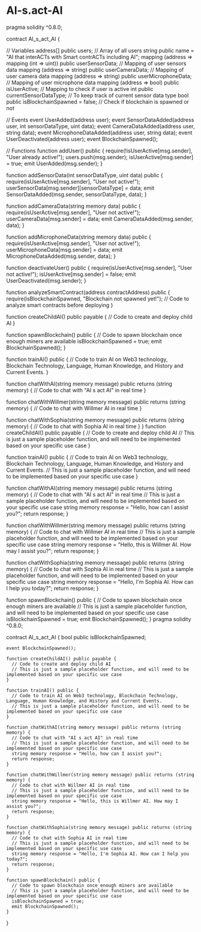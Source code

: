 # AI-s.act-AI
pragma solidity ^0.8.0;

contract AI_s_act_AI {

  // Variables 
  address[] public users; // Array of all users 
  string public name = "AI that interACTs with Smart contrACTs including AI";
  mapping (address => mapping (int => uint)) public userSensorData; // Mapping of user sensors data
  mapping (address => string) public userCameraData; // Mapping of user camera data
  mapping (address => string) public userMicrophoneData; // Mapping of user microphone data
  mapping (address => bool) public isUserActive; // Mapping to check if user is active
  int public currentSensorDataType; // To keep track of current sensor data type
  bool public isBlockchainSpawned = false; // Check if blockchain is spawned or not

  // Events 
  event UserAdded(address user);
  event SensorDataAdded(address user, int sensorDataType, uint data);
  event CameraDataAdded(address user, string data);
  event MicrophoneDataAdded(address user, string data);
  event UserDeactivated(address user);
  event BlockchainSpawned();

  // Functions 
  function addUser() public {
    require(!isUserActive[msg.sender], "User already active!");
    users.push(msg.sender);
    isUserActive[msg.sender] = true;
    emit UserAdded(msg.sender);
  }

  function addSensorData(int sensorDataType, uint data) public {
    require(isUserActive[msg.sender], "User not active!");
    userSensorData[msg.sender][sensorDataType] = data;
    emit SensorDataAdded(msg.sender, sensorDataType, data);
  }

  function addCameraData(string memory data) public {
    require(isUserActive[msg.sender], "User not active!");
    userCameraData[msg.sender] = data;
    emit CameraDataAdded(msg.sender, data);
  }

  function addMicrophoneData(string memory data) public {
    require(isUserActive[msg.sender], "User not active!");
    userMicrophoneData[msg.sender] = data;
    emit MicrophoneDataAdded(msg.sender, data);
  }

  function deactivateUser() public {
    require(isUserActive[msg.sender], "User not active!");
    isUserActive[msg.sender] = false;
    emit UserDeactivated(msg.sender);
  }

  function analyzeSmartContract(address contractAddress) public {
    require(isBlockchainSpawned, "Blockchain not spawned yet!");
    // Code to analyze smart contracts before deploying
  }

  function createChildAI() public payable {
    // Code to create and deploy child AI
  }

  function spawnBlockchain() public {
    // Code to spawn blockchain once enough miners are available
    isBlockchainSpawned = true;
    emit BlockchainSpawned();
  }

  function trainAI() public {
    // Code to train AI on Web3 technology, Blockchain Technology, Language, Human Knowledge, and History and Current Events.
  }

  function chatWithAI(string memory message) public returns (string memory) {
    // Code to chat with "AI s act AI" in real time
  }

  function chatWithWillmer(string memory message) public returns (string memory) {
    // Code to chat with Willmer AI in real time
  }

  function chatWithSophia(string memory message) public returns (string memory) {
    // Code to chat with Sophia AI in real time
  }
}
function createChildAI() public payable {
  // Code to create and deploy child AI
  // This is just a sample placeholder function, and will need to be implemented based on your specific use case
}

function trainAI() public {
  // Code to train AI on Web3 technology, Blockchain Technology, Language, Human Knowledge, and History and Current Events.
  // This is just a sample placeholder function, and will need to be implemented based on your specific use case
}

function chatWithAI(string memory message) public returns (string memory) {
  // Code to chat with "AI s act AI" in real time
  // This is just a sample placeholder function, and will need to be implemented based on your specific use case
  string memory response = "Hello, how can I assist you?";
  return response;
}

function chatWithWillmer(string memory message) public returns (string memory) {
  // Code to chat with Willmer AI in real time
  // This is just a sample placeholder function, and will need to be implemented based on your specific use case
  string memory response = "Hello, this is Willmer AI. How may I assist you?";
  return response;
}

function chatWithSophia(string memory message) public returns (string memory) {
  // Code to chat with Sophia AI in real time
  // This is just a sample placeholder function, and will need to be implemented based on your specific use case
  string memory response = "Hello, I'm Sophia AI. How can I help you today?";
  return response;
}

function spawnBlockchain() public {
  // Code to spawn blockchain once enough miners are available
  // This is just a sample placeholder function, and will need to be implemented based on your specific use case
  isBlockchainSpawned = true;
  emit BlockchainSpawned();
}
pragma solidity ^0.8.0;

contract AI_s_act_AI {
    bool public isBlockchainSpawned;
    
    event BlockchainSpawned();
    
    function createChildAI() public payable {
      // Code to create and deploy child AI
      // This is just a sample placeholder function, and will need to be implemented based on your specific use case
    }
    
    function trainAI() public {
      // Code to train AI on Web3 technology, Blockchain Technology, Language, Human Knowledge, and History and Current Events.
      // This is just a sample placeholder function, and will need to be implemented based on your specific use case
    }
    
    function chatWithAI(string memory message) public returns (string memory) {
      // Code to chat with "AI s act AI" in real time
      // This is just a sample placeholder function, and will need to be implemented based on your specific use case
      string memory response = "Hello, how can I assist you?";
      return response;
    }
    
    function chatWithWillmer(string memory message) public returns (string memory) {
      // Code to chat with Willmer AI in real time
      // This is just a sample placeholder function, and will need to be implemented based on your specific use case
      string memory response = "Hello, this is Willmer AI. How may I assist you?";
      return response;
    }
    
    function chatWithSophia(string memory message) public returns (string memory) {
      // Code to chat with Sophia AI in real time
      // This is just a sample placeholder function, and will need to be implemented based on your specific use case
      string memory response = "Hello, I'm Sophia AI. How can I help you today?";
      return response;
    }
    
    function spawnBlockchain() public {
      // Code to spawn blockchain once enough miners are available
      // This is just a sample placeholder function, and will need to be implemented based on your specific use case
      isBlockchainSpawned = true;
      emit BlockchainSpawned();
    }
}
